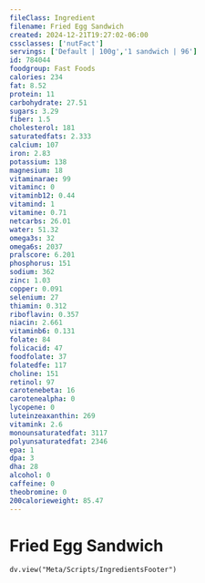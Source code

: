 ```yaml
---
fileClass: Ingredient
filename: Fried Egg Sandwich
created: 2024-12-21T19:27:02-06:00
cssclasses: ['nutFact']
servings: ['Default | 100g','1 sandwich | 96']
id: 784044
foodgroup: Fast Foods
calories: 234
fat: 8.52
protein: 11
carbohydrate: 27.51
sugars: 3.29
fiber: 1.5
cholesterol: 181
saturatedfats: 2.333
calcium: 107
iron: 2.83
potassium: 138
magnesium: 18
vitaminarae: 99
vitaminc: 0
vitaminb12: 0.44
vitamind: 1
vitamine: 0.71
netcarbs: 26.01
water: 51.32
omega3s: 32
omega6s: 2037
pralscore: 6.201
phosphorus: 151
sodium: 362
zinc: 1.03
copper: 0.091
selenium: 27
thiamin: 0.312
riboflavin: 0.357
niacin: 2.661
vitaminb6: 0.131
folate: 84
folicacid: 47
foodfolate: 37
folatedfe: 117
choline: 151
retinol: 97
carotenebeta: 16
carotenealpha: 0
lycopene: 0
luteinzeaxanthin: 269
vitamink: 2.6
monounsaturatedfat: 3117
polyunsaturatedfat: 2346
epa: 1
dpa: 3
dha: 28
alcohol: 0
caffeine: 0
theobromine: 0
200calorieweight: 85.47
---
```


# Fried Egg Sandwich

```dataviewjs
dv.view("Meta/Scripts/IngredientsFooter")
```
